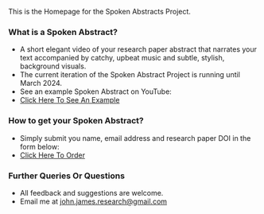 
This is the Homepage for the Spoken Abstracts Project.

### What is a Spoken Abstract?
+ A short elegant video of your research paper abstract that narrates your text accompanied by catchy, upbeat music and subtle, stylish, background visuals.
+ The current iteration of the Spoken Abstract Project is running until March 2024.
+ See an example Spoken Abstract on YouTube:  
+ [Click Here To See An Example](TBC)

### How to get your Spoken Abstract?
+ Simply submit you name, email address and research paper DOI in the form below:  
+ [Click Here To Order](https://forms.gle/g5er3GAKAdrHHaqNA)

### Further Queries Or Questions
+ All feedback and suggestions are welcome.
+ Email me at john.james.research@gmail.com
